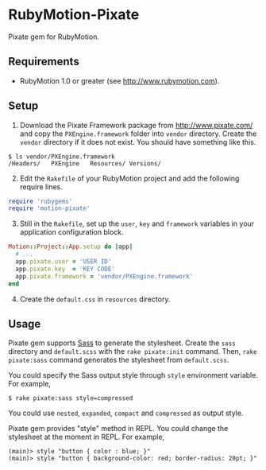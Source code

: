 RubyMotion-Pixate
=================

Pixate gem for RubyMotion.


## Requirements

- RubyMotion 1.0 or greater (see http://www.rubymotion.com).


## Setup

1. Download the Pixate Framework package from http://www.pixate.com/ and copy the `PXEngine.framework` folder into `vendor` directory. Create the `vendor` directory if it does not exist. You should have something like this.
```
$ ls vendor/PXEngine.framework
/Headers/   PXEngine   Resources/ Versions/
```

2. Edit the `Rakefile` of your RubyMotion project and add the following require lines.
```ruby
require 'rubygems'
require 'motion-pixate'
```

3. Still in the `Rakefile`, set up the `user`, `key` and `framework` variables in your application configuration block.
```ruby
Motion::Project::App.setup do |app|
  # ...
  app.pixate.user = 'USER ID'
  app.pixate.key  = 'KEY CODE'
  app.pixate.framework = 'vendor/PXEngine.framework'
end
```

4. Create the `default.css` in `resources` directory.


## Usage

Pixate gem supports [Sass](http://sass-lang.com/) to generate the stylesheet. Create the `sass` directory and `default.scss` with the `rake pixate:init` command. Then, `rake pixate:sass` command generates the stylesheet from `default.scss`.

You could specify the Sass output style through `style` environment variable. For example,
```
$ rake pixate:sass style=compressed
```

You could use `nested`, `expanded`, `compact` and `compressed` as output style.

Pixate gem provides "style" method in REPL. You could change the stylesheet at the moment in REPL. For example,
```
(main)> style "button { color : blue; }"
(main)> style "button { background-color: red; border-radius: 20pt; }"
```
